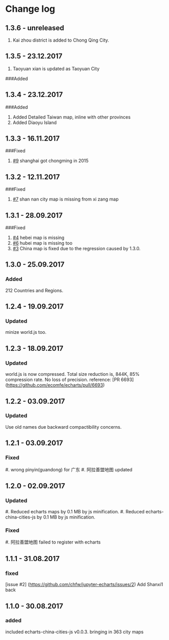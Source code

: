 # Change log

## 1.3.6 - unreleased

1. Kai zhou district is added to Chong Qing City.

## 1.3.5 - 23.12.2017

1. Taoyuan xian is updated as Taoyuan City

###Added

## 1.3.4 - 23.12.2017

###Added

1. Added Detailed Taiwan map, inline with other provinces
2. Added Diaoyu Island

## 1.3.3 - 16.11.2017

###Fixed

1. [#9](https://github.com/chfw/jupyter-echarts/issues/9) shanghai got chongming in 2015

## 1.3.2 - 12.11.2017

###Fixed

1. [#7](https://github.com/chfw/jupyter-echarts/issues/7) shan nan city map is missing from xi zang map

## 1.3.1 - 28.09.2017

###Fixed

1. [#4](https://github.com/chfw/jupyter-echarts/issues/4) hebei map is missing
1. [#6](https://github.com/chfw/jupyter-echarts/issues/6) hubei map is missing too
1. [#3](https://github.com/chfw/jupyter-echarts/issues/3) China map is fixed due to
   the regression caused by 1.3.0.

## 1.3.0 - 25.09.2017

### Added

212 Countries and Regions.

## 1.2.4 - 19.09.2017

### Updated

minize world.js too.

## 1.2.3 - 18.09.2017

### Updated

world.js is now compressed. Total size reduction is, 844K, 85% compression rate.
No loss of precision. reference: [PR 6693] (https://github.com/ecomfe/echarts/pull/6693)

## 1.2.2 - 03.09.2017

### Updated

Use old names due backward compactibility concerns.

## 1.2.1 - 03.09.2017

### Fixed

#. wrong pinyin(guandong) for 广东
#. 阿拉善盟地图 updated

## 1.2.0 - 02.09.2017

### Updated

#. Reduced echarts maps by 0.1 MB by js minification.
#. Reduced echarts-china-cities-js by 0.1 MB by js minification.

### Fixed

#. 阿拉善盟地图 failed to register with echarts

## 1.1.1 - 31.08.2017

### fixed

[issue #2] (https://github.com/chfw/jupyter-echarts/issues/2) Add Shanxi1 back

## 1.1.0 - 30.08.2017

### added

included echarts-china-cities-js v0.0.3. bringing in 363 city maps


